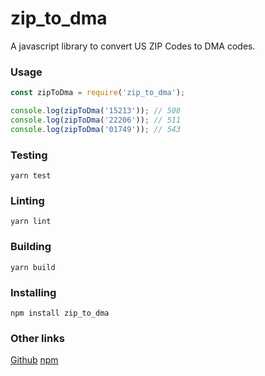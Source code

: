 # zip_to_dma

A javascript library to convert US ZIP Codes to DMA codes.

### Usage


```javascript
const zipToDma = require('zip_to_dma');

console.log(zipToDma('15213')); // 508
console.log(zipToDma('22206')); // 511
console.log(zipToDma('01749')); // 543
```

### Testing

```
yarn test
```

### Linting

```
yarn lint
```

### Building

```
yarn build
```

### Installing

```
npm install zip_to_dma
```

### Other links

[Github](https://github.com/ryanbillings/zip_to_dma)
[npm](https://www.npmjs.com/package/zip_to_dma)
